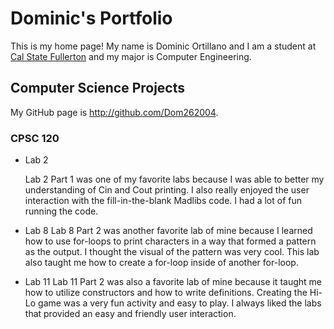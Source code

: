 # Dominic's Portfolio

This is my home page! My name is Dominic Ortillano and I am a student at [Cal State Fullerton](http://www.fullerton.edu/) and my major is Computer Engineering.

## Computer Science Projects

My GitHub page is http://github.com/Dom262004.

### CPSC 120

* Lab 2

    Lab 2 Part 1 was one of my favorite labs because I was able to better my 
    understanding of Cin and Cout printing. I also really enjoyed the user 
    interaction with the fill-in-the-blank Madlibs code. I had a lot of fun 
    running the code.

* Lab 8
    Lab 8 Part 2 was another favorite lab of mine because I learned how to
    use for-loops to print characters in a way that formed a pattern as the 
    output. I thought the visual of the pattern was very cool. This lab also
    taught me how to create a for-loop inside of another for-loop.

* Lab 11
    Lab 11 Part 2 was also a favorite lab of mine because it taught me how to 
    utilize constructors and how to write definitions. Creating the Hi-Lo
    game was a very fun activity and easy to play. I always liked the labs 
    that provided an easy and friendly user interaction.
